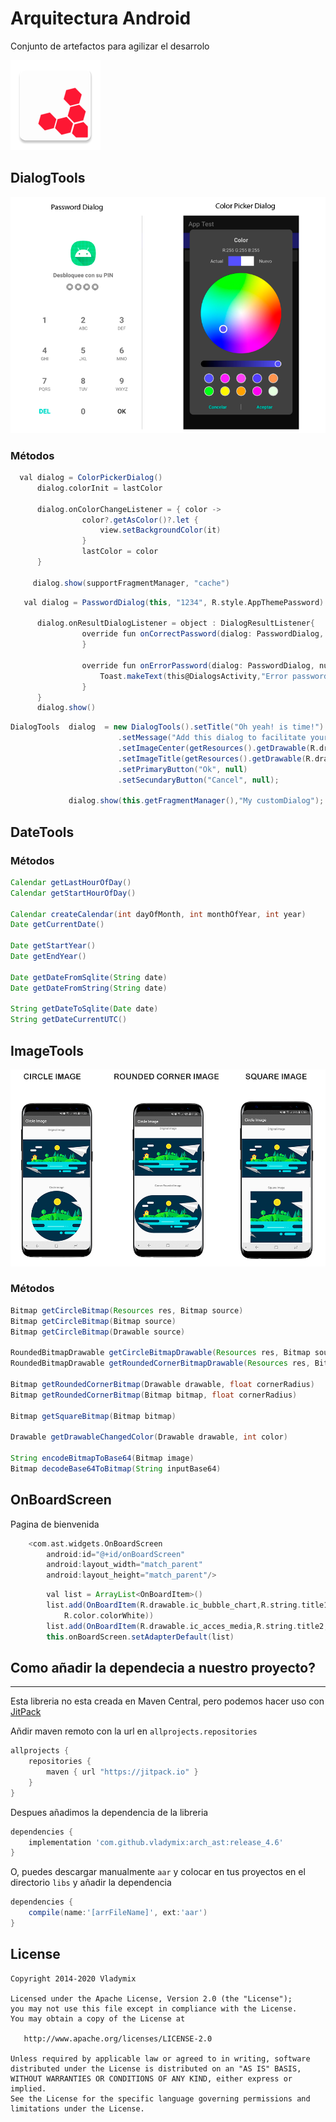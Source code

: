 # Arquitectura Android
Conjunto de artefactos para agilizar el desarrolo

![icon](https://github.com/vladymix/arch_ast/blob/master/AppTest/app/src/main/res/mipmap-xxhdpi/ic_launcher.png)


DialogTools
-------------

![icon](https://github.com/vladymix/arch_ast/blob/master/recursos/dialogs.png)

### Métodos 


```groovy
  val dialog = ColorPickerDialog()
      dialog.colorInit = lastColor

      dialog.onColorChangeListener = { color ->
                color?.getAsColor()?.let {
                    view.setBackgroundColor(it)
                }
                lastColor = color
      }

     dialog.show(supportFragmentManager, "cache")
```

```groovy
   val dialog = PasswordDialog(this, "1234", R.style.AppThemePassword)

      dialog.onResultDialogListener = object : DialogResultListener{
                override fun onCorrectPassword(dialog: PasswordDialog, numberIntentsBefore: Int) {
                }

                override fun onErrorPassword(dialog: PasswordDialog, numberIntents: Int) {
                    Toast.makeText(this@DialogsActivity,"Error password", Toast.LENGTH_SHORT).show()
                }
      }
      dialog.show()
```

```groovy
DialogTools  dialog  = new DialogTools().setTitle("Oh yeah! is time!")
                        .setMessage("Add this dialog to facilitate your application, collaborate in github.com/vladymix")
                        .setImageCenter(getResources().getDrawable(R.drawable.ic_circle_java))
                        .setImageTitle(getResources().getDrawable(R.drawable.ic_android_studio))
                        .setPrimaryButton("Ok", null)
                        .setSecundaryButton("Cancel", null);

             dialog.show(this.getFragmentManager(),"My customDialog");

```


DateTools
-------------
### Métodos 

```groovy
Calendar getLastHourOfDay() 
Calendar getStartHourOfDay() 

Calendar createCalendar(int dayOfMonth, int monthOfYear, int year)
Date getCurrentDate()

Date getStartYear()
Date getEndYear()

Date getDateFromSqlite(String date)
Date getDateFromString(String date)

String getDateToSqlite(Date date)
String getDateCurrentUTC()
```

ImageTools
-------------

![icon](https://github.com/vladymix/arch_ast/blob/master/recursos/page_lib.png)

### Métodos 

```groovy
Bitmap getCircleBitmap(Resources res, Bitmap source)
Bitmap getCircleBitmap(Bitmap source)
Bitmap getCircleBitmap(Drawable source)

RoundedBitmapDrawable getCircleBitmapDrawable(Resources res, Bitmap source)
RoundedBitmapDrawable getRoundedCornerBitmapDrawable(Resources res, Bitmap source, float cornerRadius)

Bitmap getRoundedCornerBitmap(Drawable drawable, float cornerRadius)
Bitmap getRoundedCornerBitmap(Bitmap bitmap, float cornerRadius)

Bitmap getSquareBitmap(Bitmap bitmap)

Drawable getDrawableChangedColor(Drawable drawable, int color)

String encodeBitmapToBase64(Bitmap image)
Bitmap decodeBase64ToBitmap(String inputBase64)

```
OnBoardScreen
-------------
Pagina de bienvenida

```groovy
    <com.ast.widgets.OnBoardScreen
        android:id="@+id/onBoardScreen"
        android:layout_width="match_parent"
        android:layout_height="match_parent"/>
```

```groovy
        val list = ArrayList<OnBoardItem>()
        list.add(OnBoardItem(R.drawable.ic_bubble_chart,R.string.title1,R.string.description1, R.color.mdtp_accent_color,
            R.color.colorWhite))
        list.add(OnBoardItem(R.drawable.ic_acces_media,R.string.title2,R.string.description1, R.color.light_blue_A700, R.color.mdtp_numbers_text_color))
        this.onBoardScreen.setAdapterDefault(list)

```

## Como añadir la dependecia a nuestro proyecto?
-------------

Esta libreria no esta creada en Maven Central, pero podemos hacer uso con  [JitPack](https://jitpack.io)

Añdir maven remoto con la url en `allprojects.repositories`

```groovy
allprojects {
	repositories {
		maven { url "https://jitpack.io" }
	}
}
```
Despues añadimos la dependencia de la libreria

```groovy
dependencies {
	implementation 'com.github.vladymix:arch_ast:release_4.6'
}
```
O, puedes descargar manualmente `aar` y colocar en tus proyectos en el directorio `libs`
y añadir la dependencia

```groovy
dependencies {
	compile(name:'[arrFileName]', ext:'aar')
}
```

## License

```
Copyright 2014-2020 Vladymix

Licensed under the Apache License, Version 2.0 (the "License");
you may not use this file except in compliance with the License.
You may obtain a copy of the License at

   http://www.apache.org/licenses/LICENSE-2.0

Unless required by applicable law or agreed to in writing, software
distributed under the License is distributed on an "AS IS" BASIS,
WITHOUT WARRANTIES OR CONDITIONS OF ANY KIND, either express or implied.
See the License for the specific language governing permissions and
limitations under the License.
```
